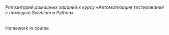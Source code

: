 ###### Репозиторий домашних заданий к курсу «Автоматизация тестирования с помощью Selenium и Python»
Homework in course
